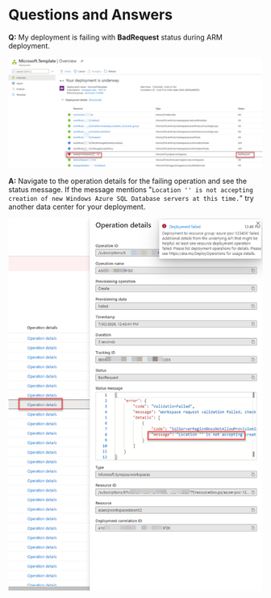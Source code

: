 # Questions and Answers

**Q:** My deployment is failing with **BadRequest** status during ARM deployment. 

![Deployment progress shown with Synapse workspace lineitem highlighted.](media/template-deployment-bad-request.png)

**A:** Navigate to the operation details for the failing operation and see the status message. If the message mentions "`Location '' is not accepting creation of new Windows Azure SQL Database servers at this time.`" try another data center for your deployment.

![Synapse Workspace](media/template-deployment-location-not-allowed.png)



